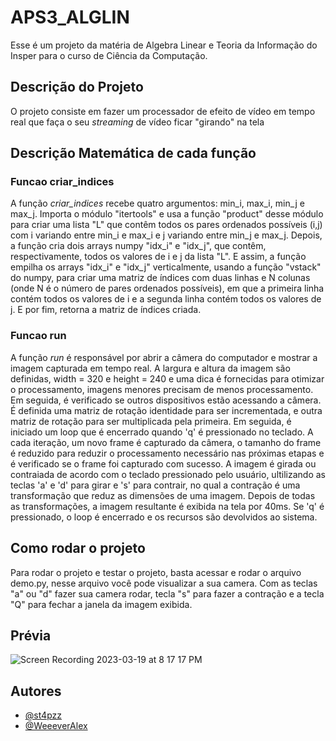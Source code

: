 # APS3_ALGLIN

Esse é um projeto da matéria de Algebra Linear e Teoria da Informação do Insper para o curso de Ciência da Computação.

## Descrição do Projeto
O projeto consiste em fazer um processador de efeito de vídeo em tempo real que faça o seu *streaming* de vídeo ficar "girando" na tela

## Descrição Matemática de cada função
### Funcao criar_indices
A função *criar_indices* recebe quatro argumentos: min_i, max_i, min_j e max_j. Importa o módulo "itertools" e usa a função "product" desse módulo para criar uma lista "L" que contêm todos os pares ordenados possíveis (i,j) com i variando entre min_i e max_i e j variando entre min_j e max_j. Depois, a função cria dois arrays numpy "idx_i" e "idx_j", que contêm, respectivamente, todos os valores de i e j da lista "L". E assim, a função empilha os arrays "idx_i" e "idx_j" verticalmente, usando a função "vstack" do numpy, para criar uma matriz de índices com duas linhas e N colunas (onde N é o número de pares ordenados possíveis), em que a primeira linha contém todos os valores de i e a segunda linha contém todos os valores de j. E por fim, retorna a matriz de índices criada.

### Funcao run
A função *run* é responsável por abrir a câmera do computador e mostrar a imagem capturada em tempo real. A largura e altura da imagem são definidas, width = 320 e height = 240 e uma dica é fornecidas para otimizar o processamento, imagens menores precisam de menos processamento. Em seguida, é verificado se outros dispositivos estão acessando a câmera. É definida uma matriz de rotação identidade para ser incrementada, e outra matriz de rotação para ser multiplicada pela primeira. Em seguida, é iniciado um loop que é encerrado quando 'q' é pressionado no teclado. A cada iteração, um novo frame é capturado da câmera, o tamanho do frame é reduzido para reduzir o processamento necessário nas próximas etapas e é verificado se o frame foi capturado com sucesso. A imagem é girada ou contraiada de acordo com o teclado pressionado pelo usuário, ultilizando as teclas 'a' e 'd' para girar e 's' para contrair, no qual a contração é uma transformação que reduz as dimensões de uma imagem. Depois de todas as transformações, a imagem resultante é exibida na tela por 40ms. Se 'q' é pressionado, o loop é encerrado e os recursos são devolvidos ao sistema.

## Como rodar o projeto
Para rodar o projeto e testar o projeto, basta acessar e rodar o arquivo demo.py, nesse arquivo você pode visualizar a sua camera. Com as teclas "a" ou "d" fazer sua camera rodar, tecla "s" para fazer a contração e a tecla "Q" para fechar a janela da imagem exibida.
    
## Prévia

![Screen Recording 2023-03-19 at 8 17 17 PM](https://user-images.githubusercontent.com/89090868/226216337-89e914f3-29e2-432b-bf71-e53f08e71586.gif)

## Autores

- [@st4pzz](https://github.com/st4pzz)
- [@WeeeverAlex](https://github.com/WeeeverAlex)
